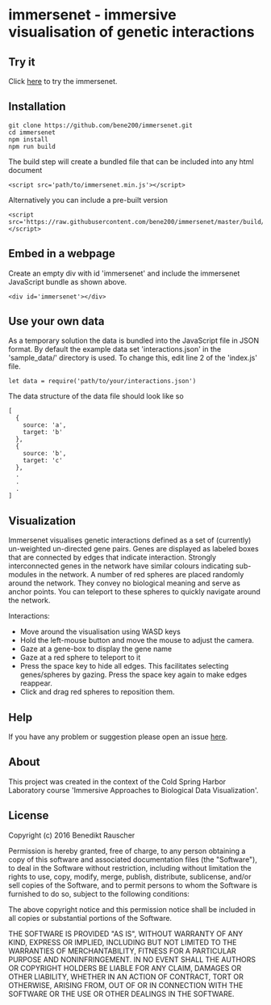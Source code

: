 # immersenet - immersive visualisation of genetic interactions

## Try it

Click [here](https://rawgit.com/bene200/immersenet/master/test/index.html) to try the immersenet.

## Installation

```
git clone https://github.com/bene200/immersenet.git
cd immersenet
npm install
npm run build
```

The build step will create a bundled file that can be included into any html document

```{html}
<script src='path/to/immersenet.min.js'></script>
```

Alternatively you can include a pre-built version

```{html}
<script src='https://raw.githubusercontent.com/bene200/immersenet/master/build/immersenet.min.js'></script>
```


## Embed in a webpage

Create an empty div with id 'immersenet' and include the immersenet JavaScript bundle as shown above.

```{html}
<div id='immersenet'></div>
```

## Use your own data

As a temporary solution the data is bundled into the JavaScript file in JSON format. By default the example data set 'interactions.json' in the 'sample_data/' directory is used. To change this, edit line 2 of the 'index.js' file.

```{javascript}
let data = require('path/to/your/interactions.json')
```

The data structure of the data file should look like so

```{javascript}
[
  {
    source: 'a',
    target: 'b'
  },
  {
    source: 'b',
    target: 'c'
  },
  .
  .
  .
]
```

## Visualization

Immersenet visualises genetic interactions defined as a set of (currently) un-weighted un-directed gene pairs. Genes are displayed as labeled boxes that are connected by edges that indicate interaction. Strongly interconnected genes in the network have similar colours indicating sub-modules in the network. A number of red spheres are placed randomly around the network. They convey no biological meaning and serve as anchor points. You can teleport to these spheres to quickly navigate around the network.

Interactions:
* Move around the visualisation using WASD keys
* Hold the left-mouse button and move the mouse to adjust the camera.
* Gaze at a gene-box to display the gene name
* Gaze at a red sphere to teleport to it
* Press the space key to hide all edges. This facilitates selecting genes/spheres by gazing. Press the space key again to make edges reappear.
* Click and drag red spheres to reposition them.

## Help

If you have any problem or suggestion please open an issue [here](https://github.com/bene200/immersenet/issues).

## About

This project was created in the context of the Cold Spring Harbor Laboratory course 'Immersive Approaches to Biological Data Visualization'.

## License

Copyright (c) 2016 Benedikt Rauscher

Permission is hereby granted, free of charge, to any person obtaining a copy of this software and associated documentation files (the "Software"), to deal in the Software without restriction, including without limitation the rights to use, copy, modify, merge, publish, distribute, sublicense, and/or sell copies of the Software, and to permit persons to whom the Software is furnished to do so, subject to the following conditions:

The above copyright notice and this permission notice shall be included in all copies or substantial portions of the Software.

THE SOFTWARE IS PROVIDED "AS IS", WITHOUT WARRANTY OF ANY KIND, EXPRESS OR IMPLIED, INCLUDING BUT NOT LIMITED TO THE WARRANTIES OF MERCHANTABILITY, FITNESS FOR A PARTICULAR PURPOSE AND NONINFRINGEMENT. IN NO EVENT SHALL THE AUTHORS OR COPYRIGHT HOLDERS BE LIABLE FOR ANY CLAIM, DAMAGES OR OTHER LIABILITY, WHETHER IN AN ACTION OF CONTRACT, TORT OR OTHERWISE, ARISING FROM, OUT OF OR IN CONNECTION WITH THE SOFTWARE OR THE USE OR OTHER DEALINGS IN THE SOFTWARE.
